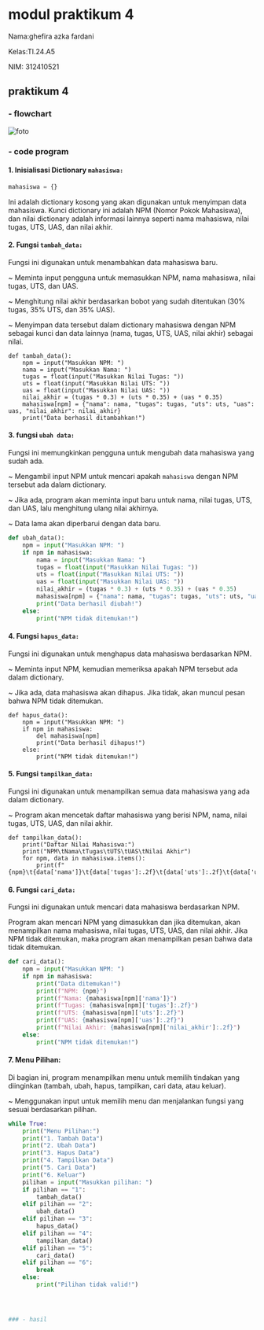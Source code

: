 # modul praktikum 4

Nama:ghefira azka fardani 

Kelas:TI.24.A5

NIM: 312410521

## praktikum 4

### - flowchart
![foto]( )
### - code program
#### 1. Inisialisasi Dictionary ```mahasiswa:```
```python
mahasiswa = {}

```
Ini adalah dictionary kosong yang akan digunakan untuk menyimpan data mahasiswa.
Kunci dictionary ini adalah NPM (Nomor Pokok Mahasiswa), dan nilai dictionary adalah informasi lainnya seperti nama mahasiswa, nilai tugas, UTS, UAS, dan nilai akhir.

#### 2. Fungsi ```tambah_data:```

Fungsi ini digunakan untuk menambahkan data mahasiswa baru.

~ Meminta input pengguna untuk memasukkan NPM, nama mahasiswa, nilai tugas, UTS, dan UAS.

~ Menghitung nilai akhir berdasarkan bobot yang sudah ditentukan (30% tugas, 35% UTS, dan 35% UAS).

~ Menyimpan data tersebut dalam dictionary mahasiswa dengan NPM sebagai kunci dan data lainnya (nama, tugas, UTS, UAS, nilai akhir) sebagai nilai.

```phython
def tambah_data():
    npm = input("Masukkan NPM: ")
    nama = input("Masukkan Nama: ")
    tugas = float(input("Masukkan Nilai Tugas: "))
    uts = float(input("Masukkan Nilai UTS: "))
    uas = float(input("Masukkan Nilai UAS: "))
    nilai_akhir = (tugas * 0.3) + (uts * 0.35) + (uas * 0.35)
    mahasiswa[npm] = {"nama": nama, "tugas": tugas, "uts": uts, "uas": uas, "nilai_akhir": nilai_akhir}
    print("Data berhasil ditambahkan!")
```
#### 3. fungsi ```ubah data:```

Fungsi ini memungkinkan pengguna untuk mengubah data mahasiswa yang sudah ada.

~ Mengambil input NPM untuk mencari apakah ```mahasiswa``` dengan NPM tersebut ada dalam dictionary.

~ Jika ada, program akan meminta input baru untuk nama, nilai tugas, UTS, dan UAS, lalu menghitung ulang nilai akhirnya.

~ Data lama akan diperbarui dengan data baru.
```python
def ubah_data():
    npm = input("Masukkan NPM: ")
    if npm in mahasiswa:
        nama = input("Masukkan Nama: ")
        tugas = float(input("Masukkan Nilai Tugas: "))
        uts = float(input("Masukkan Nilai UTS: "))
        uas = float(input("Masukkan Nilai UAS: "))
        nilai_akhir = (tugas * 0.3) + (uts * 0.35) + (uas * 0.35)
        mahasiswa[npm] = {"nama": nama, "tugas": tugas, "uts": uts, "uas": uas, "nilai_akhir": nilai_akhir}
        print("Data berhasil diubah!")
    else:
        print("NPM tidak ditemukan!")

```
#### 4. Fungsi ```hapus_data:```
Fungsi ini digunakan untuk menghapus data mahasiswa berdasarkan NPM.

~ Meminta input NPM, kemudian memeriksa apakah NPM tersebut ada dalam dictionary.

~ Jika ada, data mahasiswa akan dihapus. Jika tidak, akan muncul pesan bahwa NPM tidak ditemukan.
```phython
def hapus_data():
    npm = input("Masukkan NPM: ")
    if npm in mahasiswa:
        del mahasiswa[npm]
        print("Data berhasil dihapus!")
    else:
        print("NPM tidak ditemukan!")
```

#### 5. Fungsi ```tampilkan_data:```
Fungsi ini digunakan untuk menampilkan semua data mahasiswa yang ada dalam dictionary.

~ Program akan mencetak daftar mahasiswa yang berisi NPM, nama, nilai tugas, UTS, UAS, dan nilai akhir.
```phython
def tampilkan_data():
    print("Daftar Nilai Mahasiswa:")
    print("NPM\tNama\tTugas\tUTS\tUAS\tNilai Akhir")
    for npm, data in mahasiswa.items():
        print(f"{npm}\t{data['nama']}\t{data['tugas']:.2f}\t{data['uts']:.2f}\t{data['uas']:.2f}\t{data['nilai_akhir']:.2f}")
```
#### 6. Fungsi ```cari_data:```
Fungsi ini digunakan untuk mencari data mahasiswa berdasarkan NPM.

Program akan mencari NPM yang dimasukkan dan jika ditemukan, akan menampilkan nama mahasiswa, nilai tugas, UTS, UAS, dan nilai akhir.
Jika NPM tidak ditemukan, maka program akan menampilkan pesan bahwa data tidak ditemukan.
```python
def cari_data():
    npm = input("Masukkan NPM: ")
    if npm in mahasiswa:
        print("Data ditemukan!")
        print(f"NPM: {npm}")
        print(f"Nama: {mahasiswa[npm]['nama']}")
        print(f"Tugas: {mahasiswa[npm]['tugas']:.2f}")
        print(f"UTS: {mahasiswa[npm]['uts']:.2f}")
        print(f"UAS: {mahasiswa[npm]['uas']:.2f}")
        print(f"Nilai Akhir: {mahasiswa[npm]['nilai_akhir']:.2f}")
    else:
        print("NPM tidak ditemukan!")
```
#### 7. Menu Pilihan:
Di bagian ini, program menampilkan menu untuk memilih tindakan yang diinginkan (tambah, ubah, hapus, tampilkan, cari data, atau keluar).

~ Menggunakan input untuk memilih menu dan menjalankan fungsi yang sesuai berdasarkan pilihan.
```python
while True:
    print("Menu Pilihan:")
    print("1. Tambah Data")
    print("2. Ubah Data")
    print("3. Hapus Data")
    print("4. Tampilkan Data")
    print("5. Cari Data")
    print("6. Keluar")
    pilihan = input("Masukkan pilihan: ")
    if pilihan == "1":
        tambah_data()
    elif pilihan == "2":
        ubah_data()
    elif pilihan == "3":
        hapus_data()
    elif pilihan == "4":
        tampilkan_data()
    elif pilihan == "5":
        cari_data()
    elif pilihan == "6":
        break
    else:
        print("Pilihan tidak valid!")




### - hasil 
